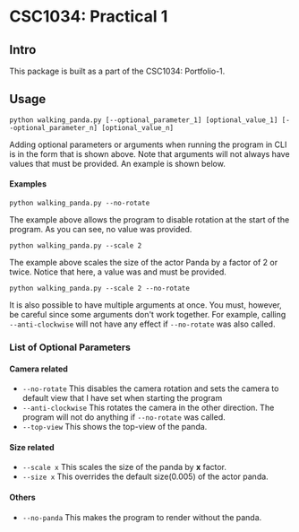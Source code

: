 # CSC1034: Practical 1

## Intro
This package is built as a part of the CSC1034: Portfolio-1.

## Usage
```shell
python walking_panda.py [--optional_parameter_1] [optional_value_1] [--optional_parameter_n] [optional_value_n]
```
Adding optional parameters or arguments when running the program in CLI is in the form that is shown above. 
Note that arguments will not always have values that must be provided. An example is shown below.

#### Examples
```shell
python walking_panda.py --no-rotate
```
The example above allows the program to disable rotation at the start of the program. As you can see, no value was provided.

```shell
python walking_panda.py --scale 2
```
The example above scales the size of the actor Panda by a factor of 2 or twice. Notice that here, a value was and must be provided.

```shell
python walking_panda.py --scale 2 --no-rotate
```
It is also possible to have multiple arguments at once. You must, however, be careful since some arguments don't work together. 
For example, calling `--anti-clockwise` will not have any effect if `--no-rotate` was also called.

### List of Optional Parameters
#### Camera related
- `--no-rotate` 
This disables the camera rotation and sets the camera to default view that I have set when starting the program
- `--anti-clockwise` 
This rotates the camera in the other direction. The program will not do anything if `--no-rotate` was called.
- `--top-view` 
This shows the top-view of the panda.

#### Size related
- `--scale x` 
This scales the size of the panda by **x** factor.
- `--size x`
This overrides the default size(0.005) of the actor panda.

#### Others
- `--no-panda`
This makes the program to render without the panda.